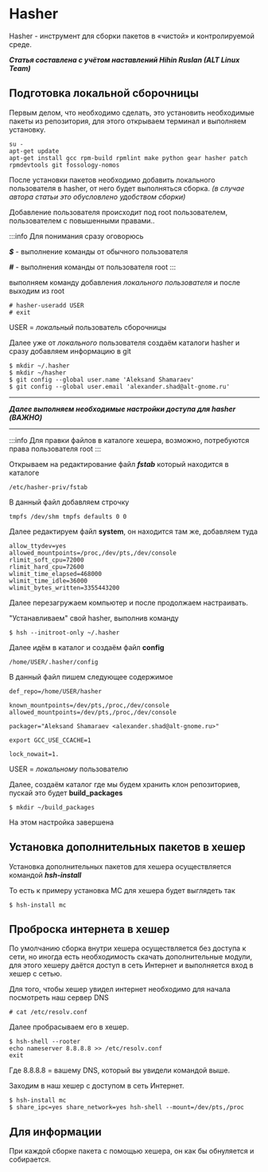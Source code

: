 # Hasher

Hasher - инструмент для сборки пакетов в «чистой» и контролируемой среде.

**_Статья составлена с учётом наставлений Hihin Ruslan (ALT Linux Team)_**

## Подготовка локальной сборочницы

Первым делом, что необходимо сделать, это установить необходимые пакеты из репозитория, для этого открываем терминал и выполняем установку.

```
su -
apt-get update
apt-get install gcc rpm-build rpmlint make python gear hasher patch rpmdevtools git fossology-nomos
```

После установки пакетов необходимо добавить локального пользователя в hasher, от него будет выполняться сборка. _(в случае автора статьи это обусловлено удобством сборки)_

Добавление пользователя происходит под root пользователем, пользователем с повышенными правами..

:::info
Для понимания сразу оговорюсь

**_$_** - выполнение команды от обычного пользователя

**_#_** - выполнения команды от пользователя root
:::

выполняем команду добавления _локального пользователя_ и после выходим из root

```
# hasher-useradd USER
# exit
```

USER = _локальный_ пользователь сборочницы

Далее уже от _локального_ пользователя создаём каталоги hasher и сразу добавляем информацию в git

```
$ mkdir ~/.hasher
$ mkdir ~/hasher
$ git config --global user.name 'Aleksand Shamaraev'
$ git config --global user.email 'alexander.shad@alt-gnome.ru'
```

---

**_Далее выполняем необходимые настройки доступа для hasher (ВАЖНО)_**

---

:::info
Для правки файлов в каталоге хешера, возможно, потребуются права пользователя root
:::

Открываем на редактирование файл **_fstab_** который находится в каталоге

```
/etc/hasher-priv/fstab
```

В данный файл добавляем строчку

```
tmpfs /dev/shm tmpfs defaults 0 0
```

Далее редактируем файл **system**, он находится там же, добавляем туда

```
allow_ttydev=yes
allowed_mountpoints=/proc,/dev/pts,/dev/console
rlimit_soft_cpu=72000
rlimit_hard_cpu=72600
wlimit_time_elapsed=468000
wlimit_time_idle=36000
wlimit_bytes_written=3355443200
```

Далее перезагружаем компьютер и после продолжаем настраивать.

"Устанавливаем" свой hasher, выполнив команду

```
$ hsh --initroot-only ~/.hasher
```

Далее идём в каталог и создаём файл **config**

```
/home/USER/.hasher/config
```

В данный файл пишем следующее содержимое

```
def_repo=/home/USER/hasher

known_mountpoints=/dev/pts,/proc,/dev/console
allowed_mountpoints=/dev/pts,/proc,/dev/console

packager="Aleksand Shamaraev <alexander.shad@alt-gnome.ru>"

export GCC_USE_CCACHE=1

lock_nowait=1.
```

USER = _локальному_ пользователю

Далее, создаём каталог где мы будем хранить клон репозиториев, пускай это будет **build_packages**

```
$ mkdir ~/build_packages
```

На этом настройка завершена

## Установка дополнительных пакетов в хешер

Установка дополнительных пакетов для хешера осуществляется командой **_hsh-install_**

То есть к примеру установка MC для хешера будет выглядеть так

```
$ hsh-install mc
```

## Проброска интернета в хешер

По умолчанию сборка внутри хешера осуществляется без доступа к сети, но иногда есть необходимость скачать дополнительные модули, для этого хешеру даётся доступ в сеть Интернет и выполняется вход в хешер с сетью.

Для того, чтобы хешер увидел интернет необходимо для начала посмотреть наш сервер DNS

```
# cat /etc/resolv.conf
```

Далее пробрасываем его в хешер.

```
$ hsh-shell --rooter
echo nameserver 8.8.8.8 >> /etc/resolv.conf
exit
```

Где 8.8.8.8 = вашему DNS, который вы увидели командой выше.

Заходим в наш хешер с доступом в сеть Интернет.

```
$ hsh-install mc
$ share_ipc=yes share_network=yes hsh-shell --mount=/dev/pts,/proc
```

## Для информации

При каждой сборке пакета с помощью хешера, он как бы обнуляется и собирается.
